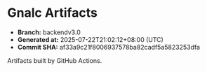 # Gnalc Artifacts

- **Branch:** backendv3.0
- **Generated at:** 2025-07-22T21:02:12+08:00 (UTC)
- **Commit SHA:** af33a9c21f8006937578ba82cadf5a5823253dfa

Artifacts built by GitHub Actions.  
